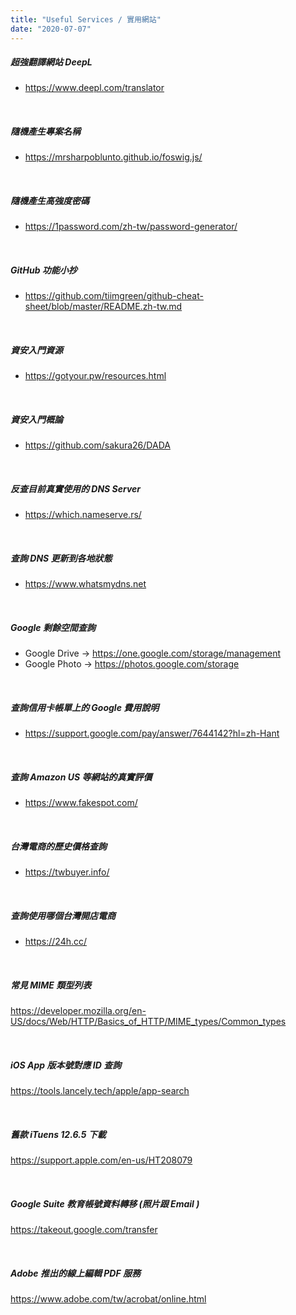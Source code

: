 ```yaml
---
title: "Useful Services / 實用網站"
date: "2020-07-07"
---
```


##### 超強翻譯網站 DeepL
* https://www.deepl.com/translator

</br>

##### 隨機產生專案名稱
* https://mrsharpoblunto.github.io/foswig.js/

</br>

##### 隨機產生高強度密碼
* https://1password.com/zh-tw/password-generator/

</br>

##### GitHub 功能小抄
* https://github.com/tiimgreen/github-cheat-sheet/blob/master/README.zh-tw.md

</br>


##### 資安入門資源
* https://gotyour.pw/resources.html

</br>

##### 資安入門概論 
* https://github.com/sakura26/DADA

</br>

##### 反查目前真實使用的 DNS Server
* https://which.nameserve.rs/

</br>

##### 查詢 DNS 更新到各地狀態
* https://www.whatsmydns.net

</br>

##### Google 剩餘空間查詢
* Google Drive -> https://one.google.com/storage/management
* Google Photo -> https://photos.google.com/storage

</br>

##### 查詢信用卡帳單上的 Google 費用說明
* https://support.google.com/pay/answer/7644142?hl=zh-Hant

</br>


##### 查詢 Amazon US 等網站的真實評價
* https://www.fakespot.com/

</br>


##### 台灣電商的歷史價格查詢
* https://twbuyer.info/

</br>


##### 查詢使用哪個台灣開店電商
* https://24h.cc/


</br>


##### 常見 MIME 類型列表
https://developer.mozilla.org/en-US/docs/Web/HTTP/Basics_of_HTTP/MIME_types/Common_types


</br>

##### iOS App 版本號對應 ID 查詢
https://tools.lancely.tech/apple/app-search

</br>

##### 舊款 iTuens 12.6.5 下載
https://support.apple.com/en-us/HT208079

</br>

##### Google Suite 教育帳號資料轉移 (照片跟 Email )
https://takeout.google.com/transfer


</br>

##### Adobe 推出的線上編輯 PDF 服務
https://www.adobe.com/tw/acrobat/online.html

